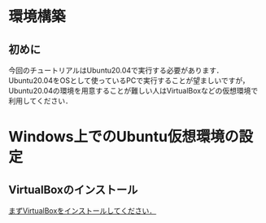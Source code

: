 # 環境構築
## 初めに
今回のチュートリアルはUbuntu20.04で実行する必要があります．<br>
Ubuntu20.04をOSとして使っているPCで実行することが望ましいですが，Ubuntu20.04の環境を用意することが難しい人はVirtualBoxなどの仮想環境で利用してください．<br>
# Windows上でのUbuntu仮想環境の設定
## VirtualBoxのインストール
[まずVirtualBoxをインストールしてください．](https://www.virtualbox.org/wiki/Downloads)
